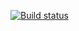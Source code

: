 [![Build status](https://ci.appveyor.com/api/projects/status/0ha29qipakprdnrq/branch/main?svg=true)](https://ci.appveyor.com/project/fdarcy/patterns2/branch/main)